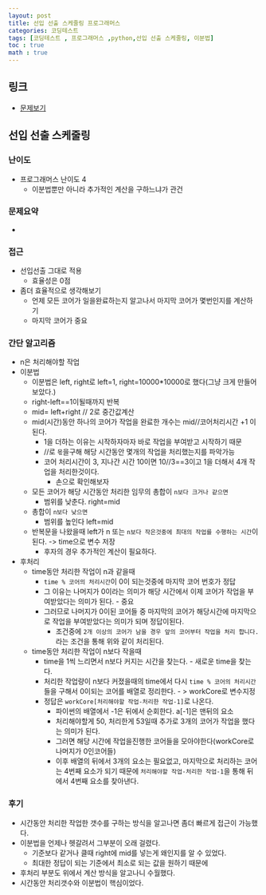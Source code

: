 ```yaml
---
layout: post
title: 선입 선출 스케줄링 프로그래머스
categories: 코딩테스트
tags: [코딩테스트 , 프로그래머스 ,python,선입 선출 스케줄링, 이분법]
toc : true
math : true
---
```


## 링크
- [문제보기](https://programmers.co.kr/learn/courses/30/lessons/12920)

## 선입 선출 스케줄링

### 난이도
- 프로그래머스 난이도 4
  - 이분법뿐만 아니라 추가적인 계산을 구하느냐가 관건

### 문제요약
- 

### 접근
- 선입선출 그대로 적용
  - 효율성은 0점
- 좀더 효율적으로 생각해보기
  - 언제 모든 코어가 일을완료하는지 알고나서 마지막 코어가 몇번인지를 계산하기
  - 마지막 코어가 중요

### 간단 알고리즘
- n은 처리해야할 작업
- 이분법
  - 이분법은 left, right로 left=1, right=10000*10000로 했다(그냥 크게 만들어보았다.)
  - right-left==1이될때까지 반복
  - mid= left+right // 2로 중간값계산
  - mid(시간)동안 하나의 코어가 작업을 완료한 개수는 mid//코어처리시간 +1 이된다.
    - 1을 더하는 이유는 시작하자마자 바로 작업을 부여받고 시작하기 때문
    - //로 `몫`을구해 해당 시간동안 몇개의 작업을 처리했는지를 파악가능
    - 코어 처리시간이 3, 지나간 시간 10이면 10//3==3이고 1을 더해서 4개 작업을 처리한것이다.
      - 손으로 확인해보자
  - 모든 코어가 해당 시간동안 처리한 임무의 총합이 `n보다 크거나 같으면`
    - 범위를 낮춘다. right=mid
  - 총합이 `n보다 낮으면`
    - 범위를 높인다 left=mid
  - 반복문을 나왔을때 left가 n 또는 `n보다 작은것중에 최대의 작업를 수행하는 시간`이된다. -> time으로 변수 저장
    - 후자의 경우 추가적인 계산이 필요하다.
- 후처리
  - time동안 처리한 작업이 n과 같을때
    - `time % 코어의 처리시간`이 0이 되는것중에 마지막 코어 번호가 정답
    - 그 이유는 나머지가 0이라는 의미가 해당 시간에서 이제 코어가 작업을 부여받았다는 의미가 된다. - 중요
    - 그러므로 나머지가 0이된 코어들 중 마지막의 코어가 해당시간에 마지막으로 작업을 부여받았다는 의미가 되며 정답이된다.
      - 조건중에 `2개 이상의 코어가 남을 경우 앞의 코어부터 작업을 처리 합니다.`라는 조건을 통해 위와 같이 처리된다.
  - time동안 처리한 작업이 n보다 작을때
    - time을 1씩 느리면서 n보다 커지는 시간을 찾는다. - 새로운 time을 찾는다.
    - 처리한 작업량이 n보다 커졌을때의 time에서 다시 `time % 코어의 처리시간`들을 구해서 0이되는 코어를 배열로 정리한다. - > workCore로 변수지정
    - 정답은 `workCore[처리해야할 작업-처리한 작업-1]`로 나온다.
      - 파이썬의 배열에서 -1은 뒤에서 순회한다. a[-1]은 맨뒤의 요소
      - 처리해야할게 50, 처리한게 53일때 추가로 3개의 코어가 작업을 했다는 의미가 된다.
      - 그러면 해당 시간에 작업을진행한 코어들을 모아야한다(workCore로 나머지가 0인코어들)
      - 이후 배열의 뒤에서 3개의 요소는 필요없고, 마지막으로 처리하는 코어는 4번째 요소가 되기 때문에 `처리해야할 작업-처리한 작업-1`을 통해 뒤에서 4번째 요소를 찾아낸다.


### 후기
- 시간동안 처리한 작업한 갯수를 구하는 방식을 알고나면 좀더 빠르게 접근이 가능했다.
- 이분법을 언제나 헷갈려서 그부분이 오래 걸렸다.
  - 기준보다 같거나 클때 right에 mid를 넣는게 왜인지를 알 수 있었다.
  - 최대한 정답이 되는 기준에서 최소로 되는 값을 원하기 때문에
- 후처리 부분도 위에서 계산 방식을 알고나니 수월했다.
- 시간동안 처리갯수와 이분법이 핵심이었다.


